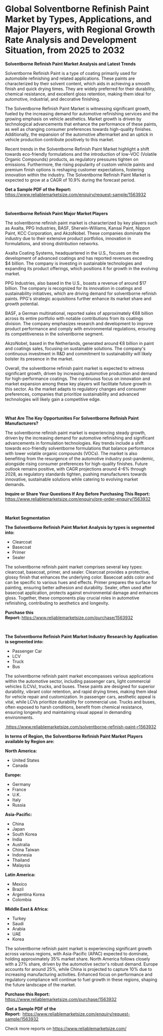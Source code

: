 <p><h1>Global Solventborne Refinish Paint Market by Types, Applications, and Major Players, with Regional Growth Rate Analysis and Development Situation, from 2025 to 2032</h1></p><p><strong>Solventborne Refinish Paint Market Analysis and Latest Trends</strong></p>
<p><p>Solventborne Refinish Paint is a type of coating primarily used for automobile refinishing and related applications. These paints are characterized by their solvent content, which aids in achieving a smooth finish and quick drying times. They are widely preferred for their durability, chemical resistance, and excellent gloss retention, making them ideal for automotive, industrial, and decorative finishing.</p><p>The Solventborne Refinish Paint Market is witnessing significant growth, fueled by the increasing demand for automotive refinishing services and the growing emphasis on vehicle aesthetics. Market growth is driven by technological advancements that enhance the performance of these paints, as well as changing consumer preferences towards high-quality finishes. Additionally, the expansion of the automotive aftermarket and an uptick in vehicle production contribute positively to this market.</p><p>Recent trends in the Solventborne Refinish Paint Market highlight a shift towards eco-friendly formulations and the introduction of low-VOC (Volatile Organic Compounds) products, as regulatory pressures tighten on emissions. Furthermore, the rising popularity of custom vehicle paints and premium finish options is reshaping customer expectations, fostering innovation within the industry. The Solventborne Refinish Paint Market is expected to grow at a CAGR of 10.9% during the forecast period.</p></p>
<p><strong>Get a Sample PDF of the Report:&nbsp;</strong> <a href="https://www.reliablemarketsize.com/enquiry/request-sample/1563932?utm_campaign=2268&utm_medium=2&utm_source=Github&utm_content=ia&utm_term=01022025&utm_id=solventborne-refinish-paint">https://www.reliablemarketsize.com/enquiry/request-sample/1563932</a></p>
<p>&nbsp;</p>
<p><strong>Solventborne Refinish Paint Major Market Players</strong></p>
<p><p>The solventborne refinish paint market is characterized by key players such as Axalta, PPG Industries, BASF, Sherwin-Williams, Kansai Paint, Nippon Paint, KCC Corporation, and AkzoNobel. These companies dominate the industry due to their extensive product portfolios, innovation in formulations, and strong distribution networks.</p><p>Axalta Coating Systems, headquartered in the U.S., focuses on the development of advanced coatings and has reported revenues exceeding $4 billion. The company is investing in sustainable technologies and expanding its product offerings, which positions it for growth in the evolving market.</p><p>PPG Industries, also based in the U.S., boasts a revenue of around $17 billion. The company is recognized for its innovation in coatings and sustainability initiatives, which are driving demand for solventborne refinish paints. PPG's strategic acquisitions further enhance its market share and growth potential.</p><p>BASF, a German multinational, reported sales of approximately €68 billion across its entire portfolio with notable contributions from its coatings division. The company emphasizes research and development to improve product performance and comply with environmental regulations, ensuring its competitiveness in the solventborne segment.</p><p>AkzoNobel, based in the Netherlands, generated around €8 billion in paint and coatings sales, focusing on sustainable solutions. The company's continuous investment in R&D and commitment to sustainability will likely bolster its presence in the market.</p><p>Overall, the solventborne refinish paint market is expected to witness significant growth, driven by increasing automotive production and demand for high-performance coatings. The continuous focus on innovation and market expansion among these key players will facilitate future growth in this sector. As the market adapts to regulatory changes and consumer preferences, companies that prioritize sustainability and advanced technologies will likely gain a competitive edge.</p></p>
<p>&nbsp;</p>
<p><strong>What Are The Key Opportunities For Solventborne Refinish Paint Manufacturers?</strong></p>
<p><p>The solventborne refinish paint market is experiencing steady growth, driven by the increasing demand for automotive refinishing and significant advancements in formulation technologies. Key trends include a shift towards eco-friendly solventborne formulations that balance performance with lower volatile organic compounds (VOCs). The market is also benefiting from the resurgence of the automotive industry post-pandemic, alongside rising consumer preferences for high-quality finishes. Future outlook remains positive, with CAGR projections around 4-6% through 2028, as regulatory standards tighten, pushing manufacturers towards innovative, sustainable solutions while catering to evolving market demands.</p></p>
<p><strong>Inquire or Share Your Questions If Any Before Purchasing This Report:</strong> <a href="https://www.reliablemarketsize.com/enquiry/pre-order-enquiry/1563932?utm_campaign=2268&utm_medium=2&utm_source=Github&utm_content=ia&utm_term=01022025&utm_id=solventborne-refinish-paint">https://www.reliablemarketsize.com/enquiry/pre-order-enquiry/1563932</a></p>
<p>&nbsp;</p>
<p><strong>Market Segmentation</strong></p>
<p><strong>The Solventborne Refinish Paint Market Analysis by types is segmented into:</strong></p>
<p><ul><li>Clearcoat</li><li>Basecoat</li><li>Primer</li><li>Sealer</li></ul></p>
<p><p>The solventborne refinish paint market comprises several key types: clearcoat, basecoat, primer, and sealer. Clearcoat provides a protective, glossy finish that enhances the underlying color. Basecoat adds color and can be specific to various hues and effects. Primer prepares the surface for painting, ensuring better adhesion and durability. Sealer, often used after basecoat application, protects against environmental damage and enhances gloss. Together, these components play crucial roles in automotive refinishing, contributing to aesthetics and longevity.</p></p>
<p><strong>Purchase this Report:&nbsp;</strong><a href="https://www.reliablemarketsize.com/purchase/1563932?utm_campaign=2268&utm_medium=2&utm_source=Github&utm_content=ia&utm_term=01022025&utm_id=solventborne-refinish-paint">https://www.reliablemarketsize.com/purchase/1563932</a></p>
<p>&nbsp;</p>
<p><strong>The Solventborne Refinish Paint Market Industry Research by Application is segmented into:</strong></p>
<p><ul><li>Passenger Car</li><li>LCV</li><li>Truck</li><li>Bus</li></ul></p>
<p><p>The solventborne refinish paint market encompasses various applications within the automotive sector, including passenger cars, light commercial vehicles (LCVs), trucks, and buses. These paints are designed for superior durability, vibrant color retention, and rapid drying times, making them ideal for vehicle repair and customization. In passenger cars, aesthetic appeal is vital, while LCVs prioritize durability for commercial use. Trucks and buses, often exposed to harsh conditions, benefit from chemical resistance, ensuring longevity and maintaining visual appeal in demanding environments.</p></p>
<p><a href="https://www.reliablemarketsize.com/solventborne-refinish-paint-r1563932?utm_campaign=2268&utm_medium=2&utm_source=Github&utm_content=ia&utm_term=01022025&utm_id=solventborne-refinish-paint">&nbsp;https://www.reliablemarketsize.com/solventborne-refinish-paint-r1563932</a></p>
<p><strong>In terms of Region, the Solventborne Refinish Paint Market Players available by Region are:</strong></p>
<p>
    <p> <strong> North America: </strong>
        <ul>
            <li>United States</li>
            <li>Canada</li>
        </ul>
        </p> 
    <p> <strong> Europe: </strong>
        <ul>
            <li>Germany</li>
            <li>France</li>
            <li>U.K.</li>
            <li>Italy</li>
            <li>Russia</li>
        </ul>
        </p> 
    <p> <strong> Asia-Pacific: </strong>
        <ul>
            <li>China</li>
            <li>Japan</li>
            <li>South Korea</li>
            <li>India</li>
            <li>Australia</li>
            <li>China Taiwan</li>
            <li>Indonesia</li>
            <li>Thailand</li>
            <li>Malaysia</li>
        </ul>
        </p> 
    <p> <strong> Latin America: </strong>
        <ul>
            <li>Mexico</li>
            <li>Brazil</li>
            <li>Argentina Korea</li>
            <li>Colombia</li>
        </ul>
        </p> 
    <p> <strong> Middle East & Africa: </strong>
        <ul>
            <li>Turkey</li>
            <li>Saudi</li>
            <li>Arabia</li>
            <li>UAE</li>
            <li>Korea</li>
        </ul>
    </p>
    </p>
<p><p>The solventborne refinish paint market is experiencing significant growth across various regions, with Asia-Pacific (APAC) expected to dominate, holding approximately 35% market share. North America follows closely with a 27% share, driven by the automotive sector's robust demand. Europe accounts for around 25%, while China is projected to capture 10% due to increasing manufacturing activities. Enhanced focus on performance and regulatory compliance will continue to fuel growth in these regions, shaping the future landscape of the market.</p></p>
<p><strong>Purchase this Report: </strong><a href="https://www.reliablemarketsize.com/purchase/1563932?utm_campaign=2268&utm_medium=2&utm_source=Github&utm_content=ia&utm_term=01022025&utm_id=solventborne-refinish-paint">https://www.reliablemarketsize.com/purchase/1563932</a></p>
<p>&nbsp;<strong>Get a Sample PDF of the Report:&nbsp;&nbsp;</strong><a href="https://www.reliablemarketsize.com/enquiry/request-sample/1563932?utm_campaign=2268&utm_medium=2&utm_source=Github&utm_content=ia&utm_term=01022025&utm_id=solventborne-refinish-paint">https://www.reliablemarketsize.com/enquiry/request-sample/1563932</a></p>
<p><strong></strong></p>
<p>Check more reports on <a href="https://www.reliablemarketsize.com/?utm_campaign=2268&utm_medium=2&utm_source=Github&utm_content=ia&utm_term=01022025&utm_id=solventborne-refinish-paint">https://www.reliablemarketsize.com/</a></p>